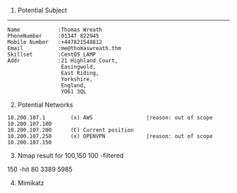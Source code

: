 1. Potential Subject
------------------------------------------------------------------------------------------
```
Name 			:Thomas Wreath
PhoneNumber		:01347 822945
Mobile Number	:+447821548812 
Email			:me@thomaswreath.thm
Skillset		:CentOS LAMP
Addr 			:21 Highland Court,
				 Easingwold,
				 East Riding,
				 Yorkshire,
				 England,
				 YO61 3QL
```
2. Potential Networks
```
10.200.107.1		(x) AWS 				|reason: out of scope
10.200.107.100
10.200.107.200		(C) Current position
10.200.107.250		(x) OPENVPN 			|reason: out of scope
10.200.107.150
```
3. Nmap result for 100,150
100 -filtered

150 -hit
80
3389
5985

4. Mimikatz
```

```